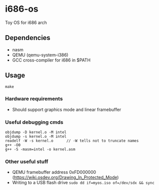 # i686-os
Toy OS for i686 arch

## Dependencies
- nasm
- QEMU (qemu-system-i386)
- GCC cross-compiler for i686 in $PATH

## Usage
```
make 
```

### Hardware requirements
- Should support graphics mode and linear framebuffer

### Useful debugging cmds
```
objdump -D kernel.o -M intel
objdump -s kernel.o -M intel
readelf -W -s kernel.o		// -W tells not to truncate names
g++ -O0
g++ -S -masm=intel -o kernel.asm
```

### Other useful stuff
- QEMU framebuffer address 0xFD000000 (https://wiki.osdev.org/Drawing_In_Protected_Mode)
- Writing to a USB flash drive `sudo dd if=myos.iso of=/dev/sdx && sync`
